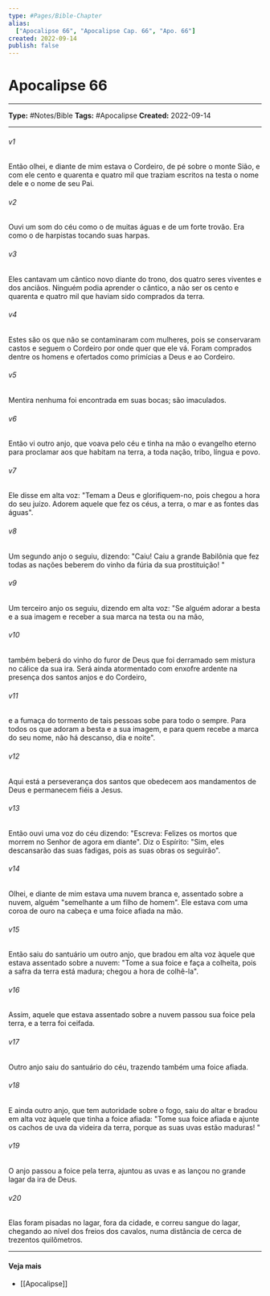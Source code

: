 ```yaml
---
type: #Pages/Bible-Chapter
alias:
  ["Apocalipse 66", "Apocalipse Cap. 66", "Apo. 66"]
created: 2022-09-14
publish: false
---
```


# Apocalipse 66

---

**Type:** #Notes/Bible
**Tags:** #Apocalipse
**Created:** 2022-09-14

---

###### v1
Então olhei, e diante de mim estava o Cordeiro, de pé sobre o monte Sião, e com ele cento e quarenta e quatro mil que traziam escritos na testa o nome dele e o nome de seu Pai.
###### v2
Ouvi um som do céu como o de muitas águas e de um forte trovão. Era como o de harpistas tocando suas harpas.
###### v3
Eles cantavam um cântico novo diante do trono, dos quatro seres viventes e dos anciãos. Ninguém podia aprender o cântico, a não ser os cento e quarenta e quatro mil que haviam sido comprados da terra.
###### v4
Estes são os que não se contaminaram com mulheres, pois se conservaram castos e seguem o Cordeiro por onde quer que ele vá. Foram comprados dentre os homens e ofertados como primícias a Deus e ao Cordeiro.
###### v5
Mentira nenhuma foi encontrada em suas bocas; são imaculados.
###### v6
Então vi outro anjo, que voava pelo céu e tinha na mão o evangelho eterno para proclamar aos que habitam na terra, a toda nação, tribo, língua e povo.
###### v7
Ele disse em alta voz: "Temam a Deus e glorifiquem-no, pois chegou a hora do seu juízo. Adorem aquele que fez os céus, a terra, o mar e as fontes das águas".
###### v8
Um segundo anjo o seguiu, dizendo: "Caiu! Caiu a grande Babilônia que fez todas as nações beberem do vinho da fúria da sua prostituição! "
###### v9
Um terceiro anjo os seguiu, dizendo em alta voz: "Se alguém adorar a besta e a sua imagem e receber a sua marca na testa ou na mão,
###### v10
também beberá do vinho do furor de Deus que foi derramado sem mistura no cálice da sua ira. Será ainda atormentado com enxofre ardente na presença dos santos anjos e do Cordeiro,
###### v11
e a fumaça do tormento de tais pessoas sobe para todo o sempre. Para todos os que adoram a besta e a sua imagem, e para quem recebe a marca do seu nome, não há descanso, dia e noite".
###### v12
Aqui está a perseverança dos santos que obedecem aos mandamentos de Deus e permanecem fiéis a Jesus.
###### v13
Então ouvi uma voz do céu dizendo: "Escreva: Felizes os mortos que morrem no Senhor de agora em diante". Diz o Espírito: "Sim, eles descansarão das suas fadigas, pois as suas obras os seguirão".
###### v14
Olhei, e diante de mim estava uma nuvem branca e, assentado sobre a nuvem, alguém "semelhante a um filho de homem". Ele estava com uma coroa de ouro na cabeça e uma foice afiada na mão.
###### v15
Então saiu do santuário um outro anjo, que bradou em alta voz àquele que estava assentado sobre a nuvem: "Tome a sua foice e faça a colheita, pois a safra da terra está madura; chegou a hora de colhê-la".
###### v16
Assim, aquele que estava assentado sobre a nuvem passou sua foice pela terra, e a terra foi ceifada.
###### v17
Outro anjo saiu do santuário do céu, trazendo também uma foice afiada.
###### v18
E ainda outro anjo, que tem autoridade sobre o fogo, saiu do altar e bradou em alta voz àquele que tinha a foice afiada: "Tome sua foice afiada e ajunte os cachos de uva da videira da terra, porque as suas uvas estão maduras! "
###### v19
O anjo passou a foice pela terra, ajuntou as uvas e as lançou no grande lagar da ira de Deus.
###### v20
Elas foram pisadas no lagar, fora da cidade, e correu sangue do lagar, chegando ao nível dos freios dos cavalos, numa distância de cerca de trezentos quilômetros.


---

#### Veja mais

- [[Apocalipse]]
